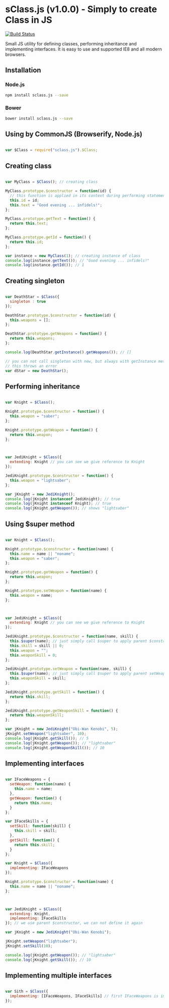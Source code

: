sClass.js (v1.0.0) - Simply to create Class in JS
=========

[![Build Status](https://travis-ci.org/jerrymf/sClass.js.svg?branch=master)](https://travis-ci.org/jerrymf/sClass.js)

Small JS utility for defining classes, performing inheritance and implementing interfaces. It is easy to use and 
supported IE8 and all modern browsers.

## Installation

### Node.js

```sh
npm install sclass.js --save
```

### Bower

```sh
bower install sclass.js --save
```

## Using by CommonJS (Browserify, Node.js)
```js

var $Class = require("sclass.js").$Class;
```

## Creating class
```js

var MyClass = $Class(); // creating class

MyClass.prototype.$constructor = function(id) {
  // this function is applied in its context during performing statement: new MyClass()
  this.id = id;
  this.text = "Good evening ... infidels!";
};

MyClass.prototype.getText = function() {
  return this.text;
};

MyClass.prototype.getId = function() {
  return this.id;
};

var instance = new MyClass(1); // creating instance of class
console.log(instance.getText()); // "Good evening ... infidels!"
console.log(instance.getId()); // 1

```

## Creating singleton
```js

var DeathStar = $Class({ 
  singleton : true 
});

DeathStar.prototype.$constructor = function(id) { 
  this.weapons = [];
};

DeathStar.prototype.getWeapons = function() {
  return this.weapons;
};

console.log(DeathStar.getInstance().getWeapons()); // []

// you can not call singleton with new, but always with getInstance method
// this throws an error
var dStar = new DeathStar(); 
```

## Performing inheritance
```js

var Knight = $Class();

Knight.prototype.$constructor = function() {
  this.weapon = "saber";
};

Knight.prototype.getWeapon = function() {
  return this.weapon;
};



var JediKnight = $Class({
  extending: Knight // you can see we give reference to Knight
});

JediKnight.prototype.$constructor = function() {
  this.weapon = "lightsaber";
};

var jKnight = new JediKnight();
console.log(jKnight instanceof JediKnight); // true
console.log(jKnight instanceof Knight); // true
console.log(jKnight.getWeapon()); // shows "lightsaber"

```

## Using $super method
```js

var Knight = $Class();

Knight.prototype.$constructor = function(name) {
  this.name = name || "noname";
  this.weapon = "saber";
};

Knight.prototype.getWeapon = function() {
  return this.weapon;
};

Knight.prototype.setWeapon = function(name) {
  this.weapon = name;
};



var JediKnight = $Class({
  extending: Knight // you can see we give reference to Knight
});

JediKnight.prototype.$constructor = function(name, skill) {
  this.$super(name); // just simply call $super to apply parent $constructor
  this.skill = skill || 0;
  this.weapon = "";
  this.weaponSkill = 0;
};

JediKnight.prototype.setWeapon = function(name, skill) {
  this.$super(name); // just simply call $super to apply parent setWeapon
  this.weaponSkill = skill;
};

JediKnight.prototype.getSkill = function() {
  return this.skill;
};

JediKnight.prototype.getWeaponSkill = function() {
  return this.weaponSkill;
};

var jKnight = new JediKnight("Obi-Wan Kenobi", 5);
jKnight.setWeapon("lightsaber", 10);
console.log(jKnight.getSkill()); // 5
console.log(jKnight.getWeapon()); // "lightsaber"
console.log(jKnight.getWeaponSkill()); // 10

```

## Implementing interfaces
```js

var IFaceWeapons = {
  setWeapon: function(name) {
    this.name = name;
  },
  getWeapon: function() {
    return this.name;
  }
};

var IFaceSkills = {
  setSkill: function(skill) {
    this.skill = skill;
  },
  getSkill: function() {
    return this.skill;
  }
};

var Knight = $Class({
  implementing: IFaceWeapons
});

Knight.prototype.$constructor = function(name) {
  this.name = name || "noname";
};



var JediKnight = $Class({
  extending: Knight,
  implementing: IFaceSkills
}); // we use parent $constructor, we can not define it again

var jKnight = new JediKnight("Obi-Wan Kenobi");

jKnight.setWeapon("lightsaber");
jKnight.setSkill(10);

console.log(jKnight.getWeapon()); // "lightsaber"
console.log(jKnight.getSkill()); // 10

```

## Implementing multiple interfaces
```js

var Sith = $Class({ 
  implementing: [IFaceWeapons, IFaceSkills] // first IFaceWeapons is implemented and then IFaceSkills
});

```
